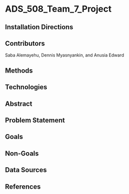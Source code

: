 # ADS_508_Team_7_Project
## Installation Directions 
## Contributors
Saba Alemayehu, Dennis Myasnyankin, and Anusia Edward
## Methods  
## Technologies 
## Abstract
## Problem Statement 
## Goals
## Non-Goals
## Data Sources 
## References 
